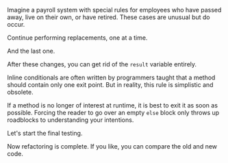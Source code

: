 Imagine a payroll system with special rules for employees who have passed away, live on their own, or have retired. These cases are unusual but do occur.

Continue performing replacements, one at a time.

And the last one.

After these changes, you can get rid of the <code>result</code> variable entirely.

Inline conditionals are often written by programmers taught that a method should contain only one exit point. But in reality, this rule is simplistic and obsolete.

If a method is no longer of interest at runtime, it is best to exit it as soon as possible. Forcing the reader to go over an empty <code>else</code> block only throws up roadblocks to understanding your intentions.

Let's start the final testing.

Now refactoring is complete. If you like, you can compare the old and new code.